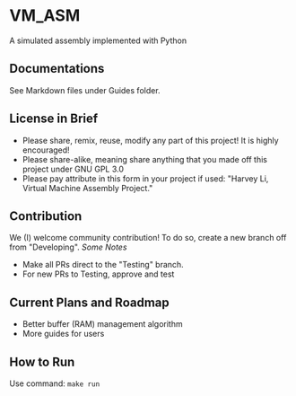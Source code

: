 # VM_ASM
 A simulated assembly implemented with Python

## Documentations

 See Markdown files under Guides folder.

## License in Brief

+ Please share, remix, reuse, modify any part of this project! It is highly encouraged!
+ Please share-alike, meaning share anything that you made off this project under GNU GPL 3.0
+ Please pay attribute in this form in your project if used: "Harvey Li, Virtual Machine Assembly Project."

## Contribution
We (I) welcome community contribution! To do so, create a new branch off from "Developing".
 *Some Notes*

+ Make all PRs direct to the "Testing" branch.
+ For new PRs to Testing, approve and test

## Current Plans and Roadmap

+ Better buffer (RAM) management algorithm
+ More guides for users

## How to Run

Use command: ```make run```
